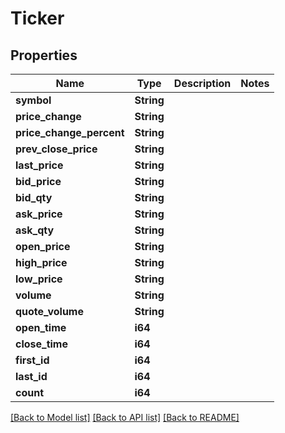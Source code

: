 # Ticker

## Properties

Name | Type | Description | Notes
------------ | ------------- | ------------- | -------------
**symbol** | **String** |  | 
**price_change** | **String** |  | 
**price_change_percent** | **String** |  | 
**prev_close_price** | **String** |  | 
**last_price** | **String** |  | 
**bid_price** | **String** |  | 
**bid_qty** | **String** |  | 
**ask_price** | **String** |  | 
**ask_qty** | **String** |  | 
**open_price** | **String** |  | 
**high_price** | **String** |  | 
**low_price** | **String** |  | 
**volume** | **String** |  | 
**quote_volume** | **String** |  | 
**open_time** | **i64** |  | 
**close_time** | **i64** |  | 
**first_id** | **i64** |  | 
**last_id** | **i64** |  | 
**count** | **i64** |  | 

[[Back to Model list]](../README.md#documentation-for-models) [[Back to API list]](../README.md#documentation-for-api-endpoints) [[Back to README]](../README.md)


